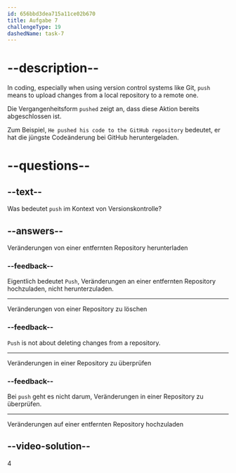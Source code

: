 ```yaml
---
id: 656bbd3dea715a11ce02b670
title: Aufgabe 7
challengeType: 19
dashedName: task-7
---
```


# --description--

In coding, especially when using version control systems like Git, `push` means to upload changes from a local repository to a remote one.

Die Vergangenheitsform `pushed` zeigt an, dass diese Aktion bereits abgeschlossen ist.

Zum Beispiel, `He pushed his code to the GitHub repository` bedeutet, er hat die jüngste Codeänderung bei GitHub heruntergeladen.

# --questions--

## --text--

Was bedeutet `push` im Kontext von Versionskontrolle?

## --answers--

Veränderungen von einer entfernten Repository herunterladen

### --feedback--

Eigentlich bedeutet `Push`, Veränderungen an einer entfernten Repository hochzuladen, nicht herunterzuladen.

---

Veränderungen von einer Repository zu löschen

### --feedback--

`Push` is not about deleting changes from a repository.

---

Veränderungen in einer Repository zu überprüfen

### --feedback--

Bei `push` geht es nicht darum, Veränderungen in einer Repository zu überprüfen.

---

Veränderungen auf einer entfernten Repository hochzuladen

## --video-solution--

4
